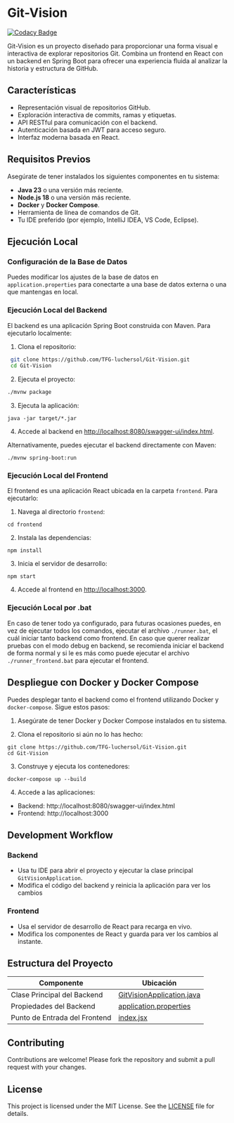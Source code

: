 # Git-Vision
[![Codacy Badge](https://app.codacy.com/project/badge/Grade/0686fb60bd574220ab20c0631ae47871)](https://app.codacy.com/gh/TFG-luchersol/Git-Vision/dashboard?utm_source=gh&utm_medium=referral&utm_content=&utm_campaign=Badge_grade)

Git-Vision es un proyecto diseñado para proporcionar una forma visual e interactiva de explorar repositorios Git. Combina un frontend en React con un backend en Spring Boot para ofrecer una experiencia fluida al analizar la historia y estructura de GitHub.

## Características

- Representación visual de repositorios GitHub.
- Exploración interactiva de commits, ramas y etiquetas.
- API RESTful para comunicación con el backend.
- Autenticación basada en JWT para acceso seguro.
- Interfaz moderna basada en React.

## Requisitos Previos

Asegúrate de tener instalados los siguientes componentes en tu sistema:

- **Java 23** o una versión más reciente.
- **Node.js 18** o una versión más reciente.
- **Docker** y **Docker Compose**.
- Herramienta de línea de comandos de Git.
- Tu IDE preferido (por ejemplo, IntelliJ IDEA, VS Code, Eclipse).

## Ejecución Local

### Configuración de la Base de Datos

Puedes modificar los ajustes de la base de datos en `application.properties` para conectarte a una base de datos externa o una que mantengas en local.

### Ejecución Local del Backend

El backend es una aplicación Spring Boot construida con Maven. Para ejecutarlo localmente:

1. Clona el repositorio:
  ```bash
   git clone https://github.com/TFG-luchersol/Git-Vision.git
   cd Git-Vision
  ```

2. Ejecuta el proyecto:
  ```bash
  ./mvnw package
  ```

3. Ejecuta la aplicación:
  ```
  java -jar target/*.jar
  ```

4. Accede al backend en [http://localhost:8080/swagger-ui/index.html](http://localhost:8080/swagger-ui/index.html).

Alternativamente, puedes ejecutar el backend directamente con Maven:
```
./mvnw spring-boot:run
```

### Ejecución Local del Frontend

El frontend es una aplicación React ubicada en la carpeta `frontend`. Para ejecutarlo:

1. Navega al directorio `frontend`:
  ```
  cd frontend
  ```

2. Instala las dependencias:
  ```
  npm install
  ```

3. Inicia el servidor de desarrollo:
  ```
  npm start
  ```

4. Accede al frontend en [http://localhost:3000](http://localhost:3000).

### Ejecución Local por .bat

En caso de tener todo ya configurado, para futuras ocasiones puedes, en vez de ejecutar todos los comandos, ejecutar el archivo `./runner.bat`, el cuál iniciar tanto backend como frontend. En caso que querer realizar pruebas con el modo debug en backend, se recomienda iniciar el backend de forma normal y si le es más como puede ejecutar el archivo `./runner_frontend.bat` para ejecutar el frontend.

## Despliegue con Docker y Docker Compose

Puedes desplegar tanto el backend como el frontend utilizando Docker y `docker-compose`. Sigue estos pasos:

1. Asegúrate de tener Docker y Docker Compose instalados en tu sistema.

2. Clona el repositorio si aún no lo has hecho:
  ```
  git clone https://github.com/TFG-luchersol/Git-Vision.git
  cd Git-Vision
  ```

3. Construye y ejecuta los contenedores:
  ```
  docker-compose up --build
  ```

4. Accede a las aplicaciones:
  - Backend: http://localhost:8080/swagger-ui/index.html
  - Frontend: http://localhost:3000

## Development Workflow

### Backend

- Usa tu IDE para abrir el proyecto y ejecutar la clase principal `GitVisionApplication`.
- Modifica el código del backend y reinicia la aplicación para ver los cambios
### Frontend

- Usa el servidor de desarrollo de React para recarga en vivo.
- Modifica los componentes de React y guarda para ver los cambios al instante.

## Estructura del Proyecto

| Componente          | Ubicación                                                               |
|---------------------|-------------------------------------------------------------------------|
| Clase Principal del Backend  | [GitVisionApplication.java](https://github.com/TFG-luchersol/Git-Vision/blob/main/src/main/java/com/example/gitvision/GitVisionApplication.java) |
| Propiedades del Backend  | [application.properties](https://github.com/TFG-luchersol/Git-Vision/blob/main/src/main/resources/application.properties) |
| Punto de Entrada del Frontend| [index.jsx](https://github.com/TFG-luchersol/Git-Vision/blob/main/frontend/src/index.jsx) |

## Contributing

Contributions are welcome! Please fork the repository and submit a pull request with your changes.

## License

This project is licensed under the MIT License. See the [LICENSE](https://github.com/TFG-luchersol/Git-Vision/blob/main/LICENSE) file for details.
